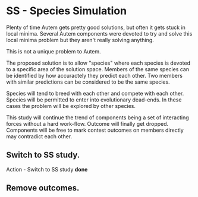 # SS - Species Simulation

Plenty of time Autem gets pretty good solutions, but often it gets stuck in local minima. Several Autem components were devoted to try and solve
this local minima problem but they aren't really solving anything.

This is not a unique problem to Autem.

The proposed solution is to allow "species" where each species is devoted to a specific area of the solution space. Members of the same species 
can be identified by how accuractely they predict each other. Two members with similar predictions can be considered to be the same species.

Species will tend to breed with each other and compete with each other. Species will be permitted to enter into evolutionary dead-ends. In these cases
the problem will be explored by other species.

This study will continue the trend of components being a set of interacting forces without a hard work-flow. Outcome will finally get dropped. Components
will be free to mark contest outcomes on members directly may contradict each other.

## Switch to SS study.

Action - Switch to SS study **done**

## Remove outcomes.

